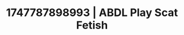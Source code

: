 ---
categories:
- Asian
- Tan line fetish
- Tattooed beauties
- Erotic slow burn
- Bare skin
image: /assets/images/1747787898993.jpg
layout: post
seo:
  description: Featured content with artistic Scat Fetish, ABDL Play. HD images available.
  keywords: Scat Fetish, ABDL Play
  og_image: /assets/images/1747787898993.jpg
  schema_type: VisualArtwork
tags:
- '#1747787898993'
- Scat Fetish
- ABDL Play
title: 1747787898993 | ABDL Play Scat Fetish
---